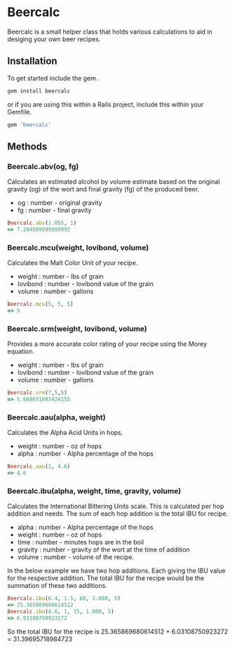 # Beercalc

Beercalc is a small helper class that holds various calculations to aid in desiging your own beer recipes.  

## Installation

To get started include the gem.
```ruby
gem install beercalc
```
or if you are using this within a Rails project, include this within your Gemfile.
```ruby
gem 'beercalc'
```

## Methods

### Beercalc.abv(og, fg)
Calculates an estimated alcohol by volume estimate based on the original gravity (og) of the wort and final gravity (fg) of the produced beer.

* og   : number - original gravity
* fg   : number - final gravity

```ruby
Beercalc.abv(1.055, 1)
=> 7.204999999999992
```


### Beercalc.mcu(weight, lovibond, volume)
Calculates the Malt Color Unit of your recipe.

* weight   : number - lbs of grain
* lovibond : number - lovibond value of the grain
* volume   : number - gallons

```ruby
Beercalc.mcu(5, 5, 5)
=> 5
```


### Beercalc.srm(weight, lovibond, volume)
Provides a more accurate color rating of your recipe using the Morey equation.

* weight   : number - lbs of grain
* lovibond : number - lovibond value of the grain
* volume   : number - gallons

```ruby
Beercalc.srm(7,5,5)
=> 5.668651803424155
```


### Beercalc.aau(alpha, weight)
Calculates the Alpha Acid Units in hops.

* weight   : number - oz of hops
* alpha    : number - Alpha percentage of the hops

```ruby
Beercalc.aau(1, 4.6)
=> 4.6
```


### Beercalc.ibu(alpha, weight, time, gravity, volume)
Calculates the International Bittering Units scale.  This is calculated per hop addition and needs.  The sum of each hop addition is the total IBU for recipe.

* alpha    : number - Alpha percentage of the hops
* weight   : number - oz of hops
* time     : number - minutes hops are in the boil
* gravity  : number - gravity of the wort at the time of addition
* volume   : number - volume of the recipe.

In the below example we have two hop additions.  Each giving the IBU value for the respective addition.  The total IBU for the recipe would be the summation of these two additions.

```ruby
Beercalc.ibu(6.4, 1.5, 60, 1.080, 5)
=> 25.365869680614512
Beercalc.ibu(4.6, 1, 15, 1.080, 5)
=> 6.03108750923272
```

So the total IBU for the recipe is 25.365869680614512 + 6.03108750923272 = 31.39695718984723 

